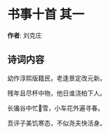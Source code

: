 # 书事十首  其一

**作者**: 刘克庄

## 诗词内容

幼作淳熙版籍民，老逢景定改元新。

残年且尽杯中物，他日谁浇柏下人。

长镵谷中忙𣃁雪，小车花外遍寻春。

吾评子美饥寒态，不似尧夫快活身。


